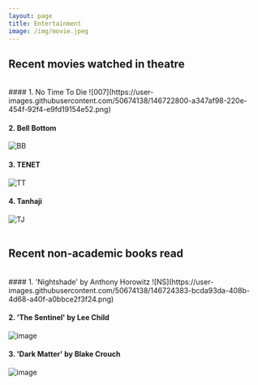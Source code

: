 ```yaml
---
layout: page
title: Entertainment
image: /img/movie.jpeg
---
```


## Recent movies watched in theatre
<br/>
#### 1. No Time To Die
![007](https://user-images.githubusercontent.com/50674138/146722800-a347af98-220e-454f-92f4-e9fd19154e52.png)<br/>

#### 2. Bell Bottom
![BB](https://user-images.githubusercontent.com/50674138/146722949-5f1a75b5-6db9-421f-bfe5-ed3dc2744b71.png)<br/>

#### 3. TENET
![TT](https://user-images.githubusercontent.com/50674138/146724622-3c929aee-c0d1-4600-836b-a001824f143f.png)

#### 4. Tanhaji
![TJ](https://user-images.githubusercontent.com/50674138/146723341-5663d99c-4b6f-4131-bb53-65205ae5f761.png)<br/>
<br/>
## Recent non-academic books read  
<br/>
#### 1. 'Nightshade' by Anthony Horowitz
![NS](https://user-images.githubusercontent.com/50674138/146724383-bcda93da-408b-4d68-a40f-a0bbce2f3f24.png)<br/>

#### 2. 'The Sentinel' by Lee Child
![image](https://user-images.githubusercontent.com/50674138/146724766-e12964a2-445a-47ee-ab96-7a0f81a28607.png)<br/>

#### 3. 'Dark Matter' by Blake Crouch
![image](https://user-images.githubusercontent.com/50674138/146724870-570b28aa-1d70-4c97-9a48-c8f2c47782cd.png)<br/>
